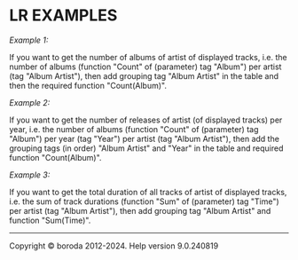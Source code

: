 # LR EXAMPLES

*Example 1:*

If you want to get the number of albums of artist of displayed tracks, i.e. the number of albums (function "Count" of (parameter) tag "Album") per artist (tag "Album Artist"), then add grouping tag "Album Artist" in the table and then the required function "Count(Album)".

*Example 2:*

If you want to get the number of releases of artist (of displayed tracks) per year, i.e. the number of albums (function "Count" of (parameter) tag "Album") per year (tag "Year") per artist (tag "Album Artist"), then add the grouping tags (in order) "Album Artist" and "Year" in the table and required function "Count(Album)".

*Example 3:*

If you want to get the total duration of all tracks of artist of displayed tracks, i.e. the sum of track durations (function "Sum" of (parameter) tag "Time") per artist (tag "Album Artist"), then add grouping tag "Album Artist" and function "Sum(Time)".

***

Copyright © boroda 2012-2024. Help version 9.0.240819